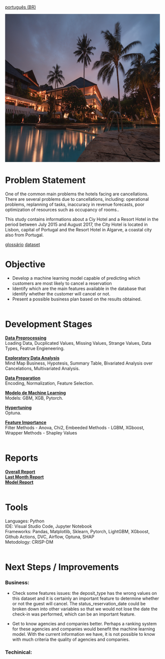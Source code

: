 [português (BR)](https://github.com/alyssonvidal/Hotel-Booking-Cancelations/blob/main/README_PT.md)

<center><img src="/images/hotel.jpg" alt="logo" width="600" height="480"/></center>

# Problem Statement

One of the common main problems the hotels facing are cancellations. There are several problems due to cancellations, including: operational problems, replanning of tasks, inaccuracy in revenue forecasts, poor optimization of resources such as occupancy of rooms..

This study contains informations about a Ciy Hotel and a Resort Hotel in the period between July 2015 and August 2017, the City Hotel is located in Lisbon, capital of Portugal and the Resort Hotel in Algarve, a coastal city also from Portugal.

[glossário](https://github.com/alyssonvidal/Hotel-Booking-Cancelations/blob/main/references/glossary_PT.md)
[dataset](https://www.sciencedirect.com/science/article/pii/S2352340918315191)


# Objective

* Develop a machine learning model capable of predicting which customers are most likely to cancel a reservation
* Identify which are the main features available in the database that identify whether the customer will cancel or not.
* Present a possible business plan based on the results obtained.<br><br>

# Development Stages
[**Data Preprocessing**](https://github.com/alyssonvidal/Bank-Marketing-Cluster/blob/main/notebooks/part01_preprocessing.ipynb)<br>
Loading Data, Ducplicated Values, Missing Values, Strange Values, Data Types, Featrue Engieneering.

[**Exploratory Data Analysis**](https://github.com/alyssonvidal/Bank-Marketing-Cluster/blob/main/notebooks/part02_eda.ipynb)<br>
Mind Map Business, Hypotesis, Summary Table, Bivariated Analysis over Cancelations, Multivariated Analysis.

[**Data Preparation**](https://github.com/alyssonvidal/Bank-Marketing-Cluster/blob/main/notebooks/part03_model.ipynb)<br>
Encoding, Normalization, Feature Selection.

[**Modelo de Machine Learning**](https://github.com/alyssonvidal/Bank-Marketing-Cluster/blob/main/notebooks/part03_model.ipynb)<br>
Models: GBM, XGB, Pytorch.

[**Hypertuning**](https://github.com/alyssonvidal/Bank-Marketing-Cluster/blob/main/notebooks/part03_model.ipynb)<br>
Optuna.

[**Feature Importance**](https://github.com/alyssonvidal/Bank-Marketing-Cluster/blob/main/notebooks/part03_model.ipynb)<br>
Filter Methods - Anova, Chi2, Embeeded Methods - LGBM, XGboost, Wrapper Methods - Shapley Values<br><br>

# Reports
[**Overall Report**](https://github.com/alyssonvidal/Bank-Marketing-Cluster/blob/main/reports/resultados.md)<br>
[**Last Month Report**](https://github.com/alyssonvidal/Bank-Marketing-Cluster/blob/main/reports/resultados.md)<br>
[**Model Report**](https://github.com/alyssonvidal/Bank-Marketing-Cluster/blob/main/reports/resultados.md)<br><br>

# Tools
Languages: Python<br>
IDE: Visual Studio Code, Jupyter Notebook<br>
Frameworks: Pandas, Matplotlib, Sklearn, Pytorch, LightGBM, XGboost, Github Actions, DVC, Airflow, Optuna, SHAP<br>
Metodology: CRISP-DM<br><br>

# Next Steps / Improvements

### Business:
- Check some features issues: the deposit_type has the wrong values on this dataset ​​and it is certainly an important feature to determine whether or not the guest will cancel. The status_reservation_date could be broken down into other variables so that we would not lose the date the check-in was performed, which can be an important feature.

- Get to know agencies and companies better. Perhaps a ranking system for these agencies and companies would benefit the machine learning model. With the current information we have, it is not possible to know with much criteria the quality of agencies and companies.

### Techinical:


